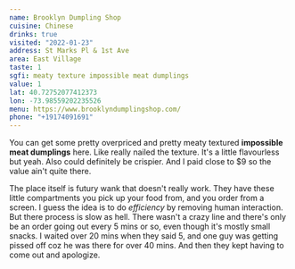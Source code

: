 ```yaml
---
name: Brooklyn Dumpling Shop
cuisine: Chinese
drinks: true
visited: "2022-01-23"
address: St Marks Pl & 1st Ave
area: East Village
taste: 1
sgfi: meaty texture impossible meat dumplings
value: 1
lat: 40.72752077412373
lon: -73.98559202235526
menu: https://www.brooklyndumplingshop.com/
phone: "+19174091691"
---
```


You can get some pretty overpriced and pretty meaty textured **impossible meat dumplings** here. Like really nailed the texture. It's a little flavourless but yeah. Also could definitely be crispier. And I paid close to $9 so the value ain't quite there.

The place itself is futury wank that doesn't really work. They have these little compartments you pick up your food from, and you order from a screen. I guess the idea is to do *efficiency* by removing human interaction. But there process is slow as hell. There wasn't a crazy line and there's only be an order going out every 5 mins or so, even though it's mostly small snacks. I waited over 20 mins when they said 5, and one guy was getting pissed off coz he was there for over 40 mins. And then they kept having to come out and apologize. 
